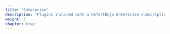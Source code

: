 ```yaml
---
title: "Enterprise"
description: "Plugins included with a DefectDojo Enterprise subscription."
weight: 3
chapter: true
---
```


